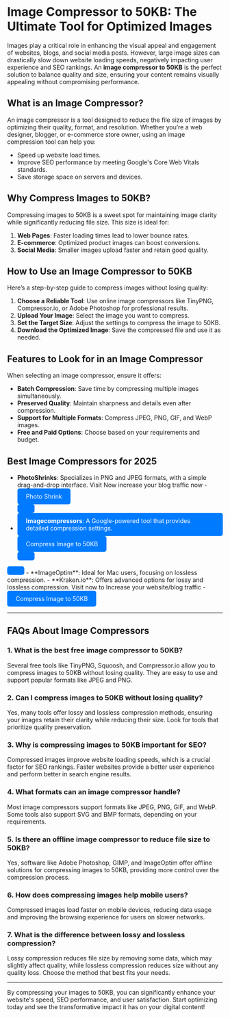 # Image Compressor to 50KB: The Ultimate Tool for Optimized Images  

Images play a critical role in enhancing the visual appeal and engagement of websites, blogs, and social media posts. However, large image sizes can drastically slow down website loading speeds, negatively impacting user experience and SEO rankings. An **image compressor to 50KB** is the perfect solution to balance quality and size, ensuring your content remains visually appealing without compromising performance.  

## What is an Image Compressor?  
An image compressor is a tool designed to reduce the file size of images by optimizing their quality, format, and resolution. Whether you’re a web designer, blogger, or e-commerce store owner, using an image compression tool can help you:  
- Speed up website load times.  
- Improve SEO performance by meeting Google's Core Web Vitals standards.  
- Save storage space on servers and devices.  

## Why Compress Images to 50KB?  
Compressing images to 50KB is a sweet spot for maintaining image clarity while significantly reducing file size. This size is ideal for:  
1. **Web Pages**: Faster loading times lead to lower bounce rates.  
2. **E-commerce**: Optimized product images can boost conversions.  
3. **Social Media**: Smaller images upload faster and retain good quality.  

## How to Use an Image Compressor to 50KB  
Here’s a step-by-step guide to compress images without losing quality:  
1. **Choose a Reliable Tool**: Use online image compressors like TinyPNG, Compressor.io, or Adobe Photoshop for professional results.  
2. **Upload Your Image**: Select the image you want to compress.  
3. **Set the Target Size**: Adjust the settings to compress the image to 50KB.  
4. **Download the Optimized Image**: Save the compressed file and use it as needed.  

## Features to Look for in an Image Compressor  
When selecting an image compressor, ensure it offers:  
- **Batch Compression**: Save time by compressing multiple images simultaneously.  
- **Preserved Quality**: Maintain sharpness and details even after compression.  
- **Support for Multiple Formats**: Compress JPEG, PNG, GIF, and WebP images.  
- **Free and Paid Options**: Choose based on your requirements and budget.  

## Best Image Compressors for 2025  
- **PhotoShrinks**: Specializes in PNG and JPEG formats, with a simple drag-and-drop interface.
  Visit Now increase your blog traffic now -  <a href="https://photoshrinks.com/" target="_blank" rel="noopener noreferrer" style="text-decoration: none; padding: 10px 20px; background-color: #007bff; color: #fff; border-radius: 5px; display: inline-block;">
    Photo Shrink
- **Imagecompressors**: A Google-powered tool that provides detailed compression settings.
  <a href="https://imagecompressors.com/compress-image-to-50kb" target="_blank" rel="noopener noreferrer" style="text-decoration: none; padding: 10px 20px; background-color: #007bff; color: #fff; border-radius: 5px; display: inline-block;">
    Compress Image to 50KB
</a> 
- **ImageOptim**: Ideal for Mac users, focusing on lossless compression.  
- **Kraken.io**: Offers advanced options for lossy and lossless compression.  
Visit now to Increase your website/blog traffic - <a href="https://imagecompressors.com/compress-image-to-50kb" target="_blank" rel="noopener noreferrer" style="text-decoration: none; padding: 10px 20px; background-color: #007bff; color: #fff; border-radius: 5px; display: inline-block;">
    Compress Image to 50KB
</a>

---

## FAQs About Image Compressors  

### 1. What is the best free image compressor to 50KB?  
Several free tools like TinyPNG, Squoosh, and Compressor.io allow you to compress images to 50KB without losing quality. They are easy to use and support popular formats like JPEG and PNG.  

### 2. Can I compress images to 50KB without losing quality?  
Yes, many tools offer lossy and lossless compression methods, ensuring your images retain their clarity while reducing their size. Look for tools that prioritize quality preservation.  

### 3. Why is compressing images to 50KB important for SEO?  
Compressed images improve website loading speeds, which is a crucial factor for SEO rankings. Faster websites provide a better user experience and perform better in search engine results.  

### 4. What formats can an image compressor handle?  
Most image compressors support formats like JPEG, PNG, GIF, and WebP. Some tools also support SVG and BMP formats, depending on your requirements.  

### 5. Is there an offline image compressor to reduce file size to 50KB?  
Yes, software like Adobe Photoshop, GIMP, and ImageOptim offer offline solutions for compressing images to 50KB, providing more control over the compression process.  

### 6. How does compressing images help mobile users?  
Compressed images load faster on mobile devices, reducing data usage and improving the browsing experience for users on slower networks.  

### 7. What is the difference between lossy and lossless compression?  
Lossy compression reduces file size by removing some data, which may slightly affect quality, while lossless compression reduces size without any quality loss. Choose the method that best fits your needs.  

---

By compressing your images to 50KB, you can significantly enhance your website's speed, SEO performance, and user satisfaction. Start optimizing today and see the transformative impact it has on your digital content!
